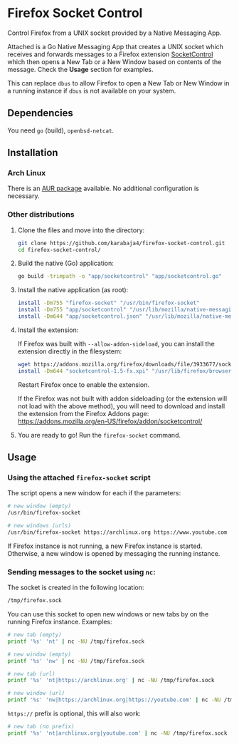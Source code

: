 # Firefox Socket Control

Control Firefox from a UNIX socket provided by a Native Messaging App.

Attached is a Go Native Messaging App that creates a UNIX socket which receives and forwards messages to a Firefox extension [SocketControl](https://addons.mozilla.org/en-US/firefox/addon/socketcontrol/) which then opens a New Tab or a New Window based on contents of the message. Check the **Usage** section for examples.

This can replace `dbus` to allow Firefox to open a New Tab or New Window in a running instance if `dbus` is not available on your system.

## Dependencies

You need `go` (build), `openbsd-netcat`.

## Installation

### Arch Linux

There is an [AUR package](https://aur.archlinux.org/packages/firefox-socket-control-git) available. No additional configuration is necessary.

### Other distributions

1. Clone the files and move into the directory:
   ```bash
   git clone https://github.com/karabaja4/firefox-socket-control.git
   cd firefox-socket-control/
   ```

2. Build the native (Go) application:
   ```bash
   go build -trimpath -o "app/socketcontrol" "app/socketcontrol.go"
   ```

2. Install the native application (as root):
   ```bash
   install -Dm755 "firefox-socket" "/usr/bin/firefox-socket"
   install -Dm755 "app/socketcontrol" "/usr/lib/mozilla/native-messaging-hosts/socketcontrol"
   install -Dm644 "app/socketcontrol.json" "/usr/lib/mozilla/native-messaging-hosts/socketcontrol.json"
   ```

3. Install the extension:

   If Firefox was built with `--allow-addon-sideload`, you can install the extension directly in the filesystem:
   ```bash
   wget https://addons.mozilla.org/firefox/downloads/file/3933677/socketcontrol-1.5-fx.xpi
   install -Dm644 "socketcontrol-1.5-fx.xpi" "/usr/lib/firefox/browser/extensions/native_control@karabaja4.xpi"
   ```
   Restart Firefox once to enable the extension.
   
   If the Firefox was not built with addon sideloading (or the extension will not load with the above method), you will need to download and install the extension from the Firefox Addons page:
   https://addons.mozilla.org/en-US/firefox/addon/socketcontrol/

4. You are ready to go! Run the `firefox-socket` command.

## Usage

### Using the attached `firefox-socket` script

The script opens a new window for each if the parameters:

```bash
# new window (empty)
/usr/bin/firefox-socket

# new windows (urls)
/usr/bin/firefox-socket https://archlinux.org https://www.youtube.com
```

If Firefox instance is not running, a new Firefox instance is started. Otherwise, a new window is opened by messaging the running instance.

### Sending messages to the socket using `nc`:

The socket is created in the following location:
   ```bash
   /tmp/firefox.sock
   ```
   You can use this socket to open new windows or new tabs by on the running Firefox instance. Examples:
   ```bash
   # new tab (empty)
   printf '%s' 'nt' | nc -NU /tmp/firefox.sock

   # new window (empty)
   printf '%s' 'nw' | nc -NU /tmp/firefox.sock

   # new tab (url)
   printf '%s' 'nt|https://archlinux.org' | nc -NU /tmp/firefox.sock

   # new window (url)
   printf '%s' 'nw|https://archlinux.org|https://youtube.com' | nc -NU /tmp/firefox.sock
   ```
   `https://` prefix is optional, this will also work:

   ```bash
   # new tab (no prefix)
   printf '%s' 'nt|archlinux.org|youtube.com' | nc -NU /tmp/firefox.sock
   ```
